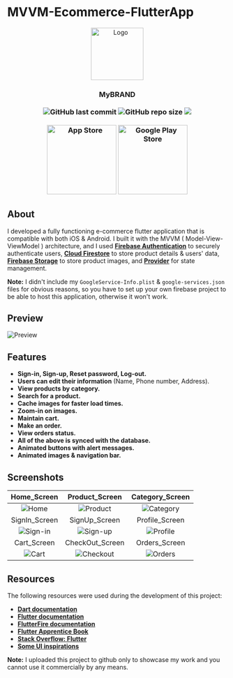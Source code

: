 # MVVM-Ecommerce-FlutterApp
<p align="center">
<img src="https://user-images.githubusercontent.com/32794378/141204109-bb23af7a-9f26-411b-ba15-e7550a9218ae.png" alt="Logo" width="120">
</p>
<h3 align="center">MyBRAND<br><br>
<img alt="GitHub last commit" src="https://img.shields.io/github/last-commit/ISL270/Flutter-E-commerce-App">
<img alt="GitHub repo size" src="https://img.shields.io/github/repo-size/ISL270/Flutter-E-commerce-App">
<img src="https://visitor-badge.glitch.me/badge?page_id=ISL270.Flutter-E-commerce-App&right_color=red&left_text=visitors" /><br><br>
<a href="https://apps.apple.com/us/app/my-brand/id1599696779"><img src="https://user-images.githubusercontent.com/32794378/147163357-ce0643ff-6439-4a31-a97a-7b00a134ab37.png" width="159" alt="App Store" title="App Store" /></a>
<a href="https://play.google.com/store/apps/details?id=com.isl270.ecommerce1"><img src="https://user-images.githubusercontent.com/32794378/147163363-6fd81430-1187-4748-80aa-7a2b4a399bd5.png" width="159" alt="Google Play Store" title="Google Play Store" /></a>
</h3>


## About
I developed a fully functioning e-commerce flutter application that is compatible with both iOS & Android.  I built it with the MVVM
( Model-View-ViewModel ) architecture, and I used [**Firebase Authentication**](https://firebase.google.com/products/auth) to securely authenticate users, [**Cloud Firestore**](https://firebase.google.com/products/firestore) to store product details & users' data, [**Firebase Storage**](https://firebase.google.com/products/storage) to store product images, and [**Provider**](https://pub.dev/packages/provider) for state management.

**Note:** I didn't include my `GoogleService-Info.plist` & `google-services.json` files for obvious reasons, so you have to set up your own firebase project to be able to host this application, otherwise it won't work.

## Preview
![Preview](/gifDemo.gif)

## Features
- **Sign-in, Sign-up, Reset password, Log-out.**
- **Users can edit their information** (Name, Phone number, Address).
- **View products by category.**
- **Search for a product.**
- **Cache images for faster load times.**
- **Zoom-in on images.**
- **Maintain cart.**
- **Make an order.**
- **View orders status.**
- **All of the above is synced with the database.**
- **Animated buttons with alert messages.**
- **Animated images & navigation bar.**

## Screenshots
| Home_Screen | Product_Screen | Category_Screen |
| :---: | :---: | :---:|
| ![Home](https://user-images.githubusercontent.com/32794378/141525691-e93a3856-3438-4eb4-af4f-2a99a0138d26.png) | ![Product](https://user-images.githubusercontent.com/32794378/141521230-4112a4c4-f4c1-42b8-b4d4-05bf6eb61016.png) | ![Category](https://user-images.githubusercontent.com/32794378/141521319-a3c85d06-f9e5-49f1-b0b0-31d905717a73.png) |
| SignIn_Screen | SignUp_Screen | Profile_Screen |
| ![Sign-in](https://user-images.githubusercontent.com/32794378/141522895-47275cb5-0ea8-4195-afe6-c38a49e8ba81.png) | ![Sign-up](https://user-images.githubusercontent.com/32794378/141522926-7047c432-fe55-452d-a2f1-2e78d376de1d.png) | ![Profile](https://user-images.githubusercontent.com/32794378/141523046-14edc430-2cfb-4569-bd1b-e0b674248d2d.png) |
| Cart_Screen | CheckOut_Screen | Orders_Screen |
| ![Cart](https://user-images.githubusercontent.com/32794378/141523345-286e79b0-43a8-4555-a371-d4eb1b4b0a6a.png) | ![Checkout](https://user-images.githubusercontent.com/32794378/141523381-f9ebb661-1b55-42f6-a91e-b5bcc4fec540.png) | ![Orders](https://user-images.githubusercontent.com/32794378/141523430-a086dd42-040e-4908-ba62-e7499a194471.png) |

## Resources
The following resources were used during the development of this project:
- [**Dart documentation**](https://dart.dev/guides)
- [**Flutter documentation**](https://flutter.dev/docs)
- [**FlutterFire documentation**](https://firebase.flutter.dev/docs/overview)
- [**Flutter Apprentice Book**](https://www.raywenderlich.com/books/flutter-apprentice/v2.0)
- [**Stack Overflow: Flutter**](https://stackoverflow.com/questions/tagged/flutter)
- [**Some UI inspirations**](https://github.com/abuanwar072/E-commerce-Complete-Flutter-UI)

**Note:** I uploaded this project to github only to showcase my work and you cannot use it commercially by any means. 
